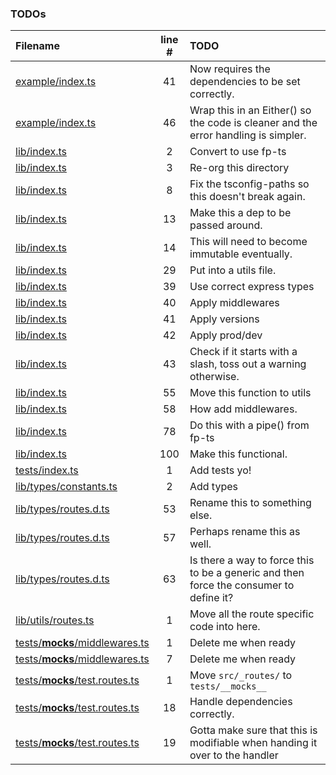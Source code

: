 ### TODOs
| Filename | line # | TODO
|:------|:------:|:------
| [example/index.ts](example/index.ts#L41) | 41 | Now requires the dependencies to be set correctly.
| [example/index.ts](example/index.ts#L46) | 46 | Wrap this in an Either() so the code is cleaner and the error handling is simpler.
| [lib/index.ts](lib/index.ts#L2) | 2 | Convert to use fp-ts
| [lib/index.ts](lib/index.ts#L3) | 3 | Re-org this directory
| [lib/index.ts](lib/index.ts#L8) | 8 | Fix the tsconfig-paths so this doesn't break again.
| [lib/index.ts](lib/index.ts#L13) | 13 | Make this a dep to be passed around.
| [lib/index.ts](lib/index.ts#L14) | 14 | This will need to become immutable eventually.
| [lib/index.ts](lib/index.ts#L29) | 29 | Put into a utils file.
| [lib/index.ts](lib/index.ts#L39) | 39 | Use correct express types
| [lib/index.ts](lib/index.ts#L40) | 40 | Apply middlewares
| [lib/index.ts](lib/index.ts#L41) | 41 | Apply versions
| [lib/index.ts](lib/index.ts#L42) | 42 | Apply prod/dev
| [lib/index.ts](lib/index.ts#L43) | 43 | Check if it starts with a slash, toss out a warning otherwise.
| [lib/index.ts](lib/index.ts#L55) | 55 | Move this function to utils
| [lib/index.ts](lib/index.ts#L58) | 58 | How add middlewares.
| [lib/index.ts](lib/index.ts#L78) | 78 | Do this with a pipe() from fp-ts
| [lib/index.ts](lib/index.ts#L100) | 100 | Make this functional.
| [tests/index.ts](tests/index.ts#L1) | 1 | Add tests yo!
| [lib/types/constants.ts](lib/types/constants.ts#L2) | 2 | Add types
| [lib/types/routes.d.ts](lib/types/routes.d.ts#L53) | 53 | Rename this to something else.
| [lib/types/routes.d.ts](lib/types/routes.d.ts#L57) | 57 | Perhaps rename this as well.
| [lib/types/routes.d.ts](lib/types/routes.d.ts#L63) | 63 | Is there a way to force this to be a generic and then force the consumer to define it?
| [lib/utils/routes.ts](lib/utils/routes.ts#L1) | 1 | Move all the route specific code into here.
| [tests/__mocks__/middlewares.ts](tests/__mocks__/middlewares.ts#L1) | 1 | Delete me when ready
| [tests/__mocks__/middlewares.ts](tests/__mocks__/middlewares.ts#L7) | 7 | Delete me when ready
| [tests/__mocks__/test.routes.ts](tests/__mocks__/test.routes.ts#L1) | 1 | Move `src/_routes/` to `tests/__mocks__`
| [tests/__mocks__/test.routes.ts](tests/__mocks__/test.routes.ts#L18) | 18 | Handle dependencies correctly.
| [tests/__mocks__/test.routes.ts](tests/__mocks__/test.routes.ts#L19) | 19 | Gotta make sure that this is modifiable when handing it over to the handler
